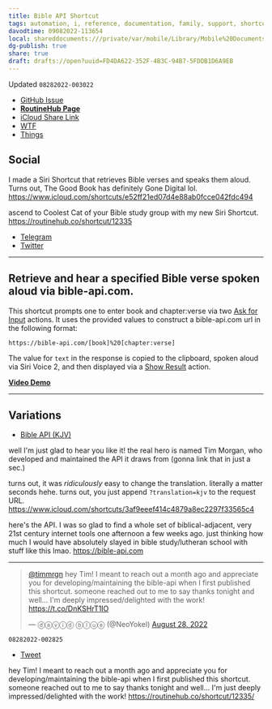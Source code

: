 ```yaml
---
title: Bible API Shortcut
tags: automation, i, reference, documentation, family, support, shortcuts
davodtime: 09082022-113654
local: shareddocuments:///private/var/mobile/Library/Mobile%20Documents/iCloud~md~obsidian/Documents/OBSHIDDIAN/drafts/FD4DA622-352F-4B3C-94B7-5FDDB1D6A9EB.md
dg-publish: true
share: true
draft: drafts://open?uuid=FD4DA622-352F-4B3C-94B7-5FDDB1D6A9EB
---
```

Updated `08282022-003022`

- [GitHub Issue](https://github.com/extratone/i/issues/207)
- [**RoutineHub Page**](https://routinehub.co/shortcut/12335)
- [iCloud Share Link](https://www.icloud.com/shortcuts/e52ff21ed07d4e88ab0fcce042fdc494)
- [WTF](https://davidblue.wtf/drafts/FD4DA622-352F-4B3C-94B7-5FDDB1D6A9EB.html)
- [Things](things:///show?id=X6fRNgiAo68jiYjbWNGKQg)

## Social

I made a Siri Shortcut that retrieves Bible verses and speaks them aloud. Turns out, The Good Book has definitely Gone Digital lol. https://www.icloud.com/shortcuts/e52ff21ed07d4e88ab0fcce042fdc494

ascend to Coolest Cat of your Bible study group with my new Siri Shortcut. https://routinehub.co/shortcut/12335

- [Telegram](https://t.me/extratone/11964)
- [Twitter](https://twitter.com/NeoYokel/status/1539579316257816581)

---

## Retrieve and hear a specified Bible verse spoken aloud via bible-api.com.

This shortcut prompts one to enter book and chapter:verse via two [Ask for Input](https://www.matthewcassinelli.com/actions/ask-for-input/) actions. It uses the provided values to construct a bible-api.com url in the following format:

```
https://bible-api.com/[book]%20[chapter:verse]
```

The value for `text` in the response is copied to the clipboard, spoken aloud via Siri Voice 2, and then displayed via a [Show Result](https://www.matthewcassinelli.com/actions/show-result/) action.

[**Video Demo**](https://user-images.githubusercontent.com/43663476/175022592-543f406f-0efd-439d-b712-dd36ffbe5895.MOV)

---

## Variations

- [Bible API (KJV)](https://www.icloud.com/shortcuts/3af9eeef414c4879a8ec2297f33565c4)

well I'm just glad to hear you like it! the real hero is named Tim Morgan, who developed and maintained the API it draws from (gonna link that in just a sec.) 

turns out, it was *ridiculously* easy to change the translation. literally a matter seconds hehe. turns out, you just append `?translation=kjv` to the request URL. https://www.icloud.com/shortcuts/3af9eeef414c4879a8ec2297f33565c4

here's the API. I was so glad to find a whole set of biblical-adjacent, very 21st century internet tools one afternoon a few weeks ago. just thinking how much I would have absolutely slayed in bible study/lutheran school with stuff like this lmao. https://bible-api.com

---

<blockquote class="twitter-tweet"><p lang="en" dir="ltr"><a href="https://twitter.com/timmrgn?ref_src=twsrc%5Etfw">@timmrgn</a> hey Tim! I meant to reach out a month ago and appreciate you for developing/maintaining the bible-api when I first published this shortcut. someone reached out to me to say thanks tonight and well... I&#39;m deeply impressed/delighted with the work! <a href="https://t.co/DnKSHrT1IO">https://t.co/DnKSHrT1IO</a></p>&mdash; ⓓⓐⓥⓘⓓ ⓑⓛⓤⓔ (@NeoYokel) <a href="https://twitter.com/NeoYokel/status/1563760509450653697?ref_src=twsrc%5Etfw">August 28, 2022</a></blockquote> <script async src="https://platform.twitter.com/widgets.js" charset="utf-8"></script>

`08282022-002825`
- [Tweet](https://twitter.com/NeoYokel/status/1563760509450653697)

hey Tim! I meant to reach out a month ago and appreciate you for developing/maintaining the bible-api when I first published this shortcut. someone reached out to me to say thanks tonight and well... I'm just deeply impressed/delighted with the work! https://routinehub.co/shortcut/12335/
